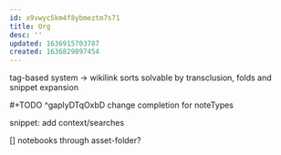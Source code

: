 ```yaml
---
id: x9vwyc5km4f8ybmeztm7s71
title: Org
desc: ''
updated: 1636915703787
created: 1636829897454
---
```


tag-based system
-> wikilink sorts
solvable by transclusion, folds and snippet expansion

#+TODO
 ^gaplyDTqOxbD
change completion for noteTypes

snippet: add context/searches

[] notebooks through asset-folder?